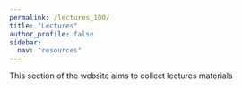 ```yaml
---
permalink: /lectures_100/
title: "Lectures"
author_profile: false
sidebar:
  nav: "resources"
---
```



This section of the website aims to collect lectures materials

<div style="position: relative;">
<iframe src="https://sdesabbata.github.io/granolarr/lectures/html/101_L_Introduction.html" title="101_L_Introduction" frameborder="0" style="-webkit-transform:scale(0.5);-moz-transform-scale(0.5);border: 0; height: 100%; left: 0; position: absolute; top: 0;"></iframe>
</div>
